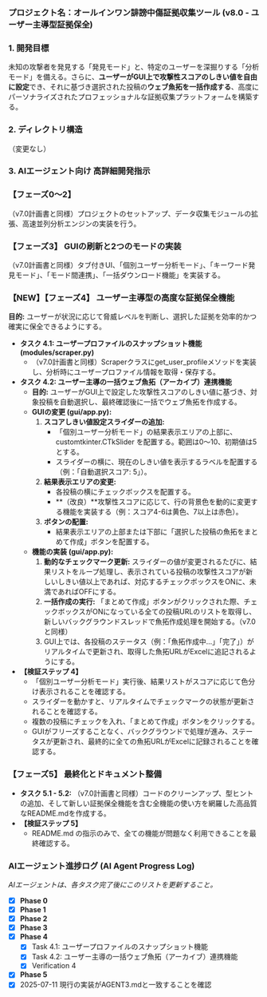 ### **プロジェクト名：オールインワン誹謗中傷証拠収集ツール (v8.0 \- ユーザー主導型証拠保全)**

### **1\. 開発目標**

未知の攻撃者を発見する「発見モード」と、特定のユーザーを深掘りする「分析モード」を備える。さらに、**ユーザーがGUI上で攻撃性スコアのしきい値を自由に設定**でき、それに基づき選択された投稿の**ウェブ魚拓を一括作成する**、高度にパーソナライズされたプロフェッショナルな証拠収集プラットフォームを構築する。

### **2\. ディレクトリ構造**

（変更なし）

### **3\. AIエージェント向け 高詳細開発指示**

### **【フェーズ0〜2】**

（v7.0計画書と同様）プロジェクトのセットアップ、データ収集モジュールの拡張、高速並列分析エンジンの実装を行う。

### **【フェーズ3】 GUIの刷新と2つのモードの実装**

（v7.0計画書と同様）タブ付きUI、「個別ユーザー分析モード」、「キーワード発見モード」、「モード間連携」、「一括ダウンロード機能」を実装する。

### **【NEW】【フェーズ4】 ユーザー主導型の高度な証拠保全機能**

**目的:** ユーザーが状況に応じて脅威レベルを判断し、選択した証拠を効率的かつ確実に保全できるようにする。

* **タスク 4.1: ユーザープロファイルのスナップショット機能 (modules/scraper.py)**  
  * （v7.0計画書と同様）Scraperクラスにget\_user\_profileメソッドを実装し、分析時にユーザープロファイル情報を取得・保存する。  
* **タスク 4.2: ユーザー主導の一括ウェブ魚拓（アーカイブ）連携機能**  
  * **目的:** ユーザーがGUI上で設定した攻撃性スコアのしきい値に基づき、対象投稿を自動選択し、最終確認後に一括でウェブ魚拓を作成する。  
  * **GUIの変更 (gui/app.py):**  
    1. **スコアしきい値設定スライダーの追加:**  
       * 「個別ユーザー分析モード」の結果表示エリアの上部に、customtkinter.CTkSlider を配置する。範囲は0〜10、初期値は5とする。  
       * スライダーの横に、現在のしきい値を表示するラベルを配置する（例：「自動選択スコア: 5」）。  
    2. **結果表示エリアの変更:**  
       * 各投稿の横にチェックボックスを配置する。  
       * \*\*（改良）\*\*攻撃性スコアに応じて、行の背景色を動的に変更する機能を実装する（例：スコア4-6は黄色、7以上は赤色）。  
    3. **ボタンの配置:**  
       * 結果表示エリアの上部または下部に「選択した投稿の魚拓をまとめて作成」ボタンを配置する。  
  * **機能の実装 (gui/app.py):**  
    1. **動的なチェックマーク更新:** スライダーの値が変更されるたびに、結果リストをループ処理し、表示されている投稿の攻撃性スコアが新しいしきい値以上であれば、対応するチェックボックスをONに、未満であればOFFにする。  
    2. **一括作成の実行:** 「まとめて作成」ボタンがクリックされた際、チェックボックスがONになっている全ての投稿URLのリストを取得し、新しいバックグラウンドスレッドで魚拓作成処理を開始する。（v7.0と同様）  
    3. GUI上では、各投稿のステータス（例：「魚拓作成中...」「完了」）がリアルタイムで更新され、取得した魚拓URLがExcelに追記されるようにする。  
* **【検証ステップ 4】**  
  * 「個別ユーザー分析モード」実行後、結果リストがスコアに応じて色分け表示されることを確認する。  
  * スライダーを動かすと、リアルタイムでチェックマークの状態が更新されることを確認する。  
  * 複数の投稿にチェックを入れ、「まとめて作成」ボタンをクリックする。  
  * GUIがフリーズすることなく、バックグラウンドで処理が進み、ステータスが更新され、最終的に全ての魚拓URLがExcelに記録されることを確認する。

### **【フェーズ5】 最終化とドキュメント整備**

* **タスク 5.1 \- 5.2:** （v7.0計画書と同様）コードのクリーンアップ、型ヒントの追加、そして新しい証拠保全機能を含む全機能の使い方を網羅した高品質なREADME.mdを作成する。  
* **【検証ステップ 5】**  
  * README.md の指示のみで、全ての機能が問題なく利用できることを最終確認する。

### **AIエージェント進捗ログ (AI Agent Progress Log)**

*AIエージェントは、各タスク完了後にこのリストを更新すること。*

* [x] **Phase 0**
* [x] **Phase 1**
* [x] **Phase 2**
* [x] **Phase 3**
* [x] **Phase 4**
  * [x] Task 4.1: ユーザープロファイルのスナップショット機能
  * [x] Task 4.2: ユーザー主導の一括ウェブ魚拓（アーカイブ）連携機能
  * [x] Verification 4
* [x] **Phase 5**
* [x] 2025-07-11 現行の実装がAGENT3.mdと一致することを確認
